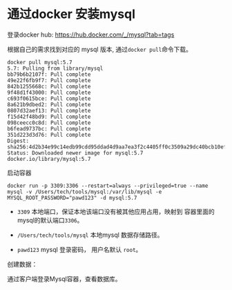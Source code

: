 # 通过docker 安装mysql

登录docker hub:
https://hub.docker.com/_/mysql?tab=tags

根据自己的需求找到对应的 mysql 版本, 通过`docker pull`命令下载。

```shell
docker pull mysql:5.7
5.7: Pulling from library/mysql
bb79b6b2107f: Pull complete
49e22f6fb9f7: Pull complete
842b1255668c: Pull complete
9f48d1f43000: Pull complete
c693f0615bce: Pull complete
8a621b9dbed2: Pull complete
0807d32aef13: Pull complete
f15d42f48bd9: Pull complete
098ceecc0c8d: Pull complete
b6fead9737bc: Pull complete
351d223d3d76: Pull complete
Digest: sha256:4d2b34e99c14edb99cdd95ddad4d9aa7ea3f2c4405ff0c3509a29dc40bcb10ef
Status: Downloaded newer image for mysql:5.7
docker.io/library/mysql:5.7
```

启动容器

```shell
docker run -p 3309:3306 --restart=always --privileged=true --name mysql -v /Users/tech/tools/mysql:/var/lib/mysql -e MYSQL_ROOT_PASSWORD="pawd123" -d mysql:5.7
```

* `3309` 本地端口，保证本地该端口没有被其他应用占用，映射到 容器里面的mysql的默认端口`3306`。

* `/Users/tech/tools/mysql` 本地mysql 数据存储路径。

* `pawd123` mysql 登录密码， 用户名默认 `root`。

创建数据：

通过客户端登录Mysql容器，查看数据库。
